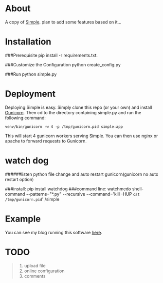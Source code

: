 About
================
A copy of [Simple](http://github.com/orf/simple).
plan to add some features based on it...

Installation
============

###Prerequisite
    pip install -r requirements.txt.

###Customize the Configuration
    python create_config.py

###Run
    python simple.py

Deployment
============
Deploying Simple is easy. Simply clone this repo (or your own) and install [Gunicorn](http://gunicorn.org/).
Then cd to the directory containing simple.py and run the following command:

    venv/bin/gunicorn -w 4 -p /tmp/gunicorn.pid simple:app 

This will start 4 gunicorn workers serving Simple. You can then use nginx or apache to forward requests to Gunicorn.

watch dog 
=============
######listen python file change and auto restart gunicorn(gunicorn no auto restart option)

###install:
    pip install watchdog
###command line:
    watchmedo shell-command --patterns="*.py" --recursive --command='kill -HUP `cat /tmp/gunicorn.pid`' /simple


Example
============
You can see my blog running this software [here](http://chuan7i.com).

TODO
============
>1. upload file
>2. online configuration
>3. comments

